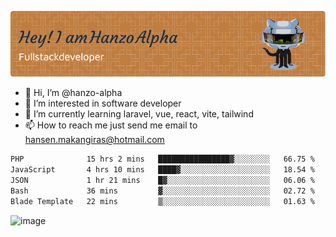 ![Header](./github-header-image.png)

- 👋 Hi, I’m @hanzo-alpha
- 👀 I’m interested in software developer
- 🌱 I’m currently learning laravel, vue, react, vite, tailwind
- 📫 How to reach me just send me email to hansen.makangiras@hotmail.com 

<!---
hanzo-alpha/hanzo-alpha is a ✨ special ✨ repository because its `README.md` (this file) appears on your GitHub profile.
You can click the Preview link to take a look at your changes.
--->

<!--START_SECTION:waka-->

```txt
PHP              15 hrs 2 mins   ████████████████▓░░░░░░░░   66.75 %
JavaScript       4 hrs 10 mins   ████▓░░░░░░░░░░░░░░░░░░░░   18.54 %
JSON             1 hr 21 mins    █▓░░░░░░░░░░░░░░░░░░░░░░░   06.06 %
Bash             36 mins         ▓░░░░░░░░░░░░░░░░░░░░░░░░   02.72 %
Blade Template   22 mins         ▒░░░░░░░░░░░░░░░░░░░░░░░░   01.63 %
```

<!--END_SECTION:waka-->

![image](https://github.com/hanzo-alpha/hanzo-alpha/assets/111342797/c4bd2977-6123-4017-8652-6e166259b484)

